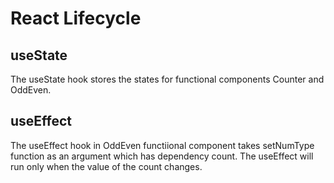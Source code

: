 # React Lifecycle
## useState
The useState hook stores the states for functional components Counter and OddEven.

## useEffect
The useEffect hook in OddEven functiional component takes setNumType function as an argument which has dependency count. The useEffect will run only when the value of the count changes.
